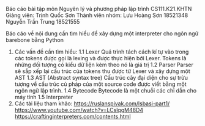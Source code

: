 Báo cáo bài tập môn Nguyên lý và phương pháp lập trình
CS111.K21.KHTN
Giảng viên: Trịnh Quốc Sơn
Thành viên nhóm: 	Lưu Hoàng Sơn		18521348
				    Nguyễn Trần Trung	18521555

Báo cáo về nội dung cần tìm hiểu để xây dựng một interpreter cho ngôn ngữ barebone
bằng Python

1. Các vấn đề cần tìm hiểu:
1.1 Lexer
    Quá trình tách cách kí tự vào trong các tokens được gọi là lexing và được thực hiện
    bởi Lexer.
    Tokens là những đối tượng có kiểu dữ liện kèm theo nó là giá trị
1.2 Parser
    Parser sẽ sắp xếp lại cấu trúc của tokens thu được từ Lexer và xây dựng một AST
1.3 AST (Abstract syntax tree)
    Cấu trúc cây đại diện cho sự trừu tượng về cấu trúc cú pháp của một source code được viết 
    bằng một ngôn ngữ lập trình. 
1.4 Bytecode
    Bytecode là một chuỗi các chỉ dẫn cho máy tính 
1.5 Interpreter
2. Các tài liệu tham khảo:
https://ruslanspivak.com/lsbasi-part1/
https://www.youtube.com/watch?v=LCslqgM48D4
https://craftinginterpreters.com/contents.html